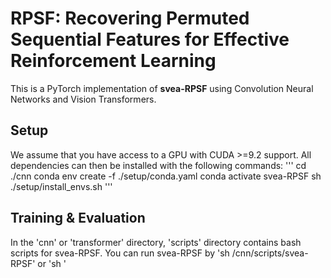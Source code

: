 # RPSF: Recovering Permuted Sequential Features for Effective Reinforcement Learning
This is a PyTorch implementation of **svea-RPSF** using Convolution Neural Networks and Vision Transformers.
## Setup
We assume that you have access to a GPU with CUDA >=9.2 support. All dependencies can then be installed with the following commands:
'''
cd ./cnn
conda env create -f ./setup/conda.yaml
conda activate svea-RPSF
sh ./setup/install_envs.sh
'''
## Training & Evaluation
In the 'cnn' or 'transformer' directory, 'scripts' directory contains bash scripts for svea-RPSF. You can run svea-RPSF by 'sh /cnn/scripts/svea-RPSF' or 'sh '
